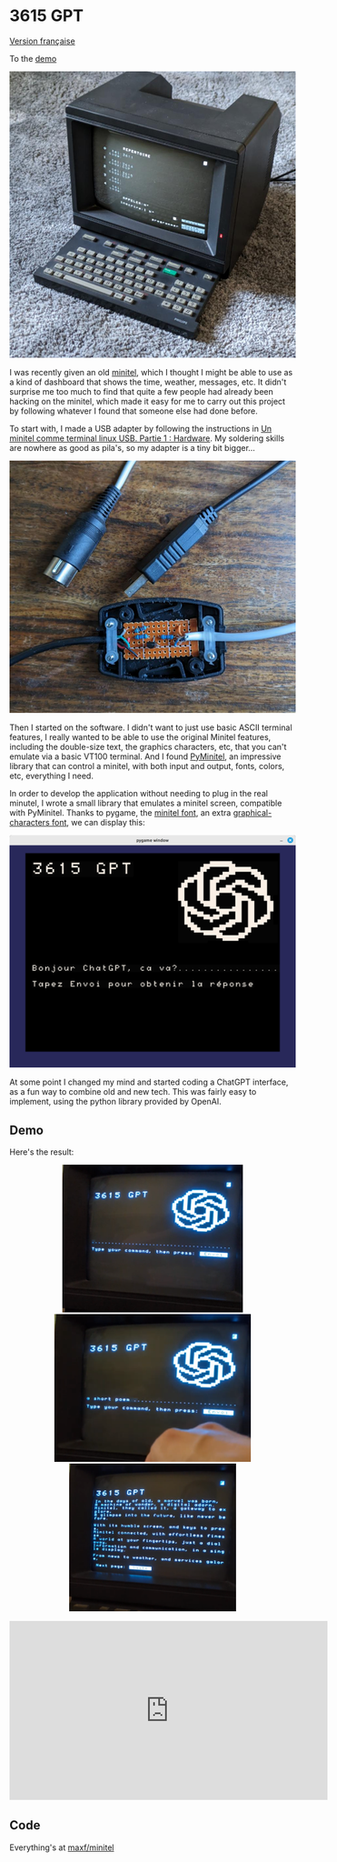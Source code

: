 # 3615 GPT

[Version française](.)

To the [demo](#demo)


<p align="center"><img src="./minitel.jpg" width="600" alt="picture of a minitel"/></p>

I was recently given an old [minitel](https://en.wikipedia.org/wiki/Minitel), which I thought I might be able to use as a kind of dashboard that shows the time, weather, messages, etc. It didn't surprise me too much to find that quite a few people had already been hacking on the minitel, which made it easy for me to carry out this project by following whatever I found that someone else had done before.

To start with, I made a USB adapter by following the instructions in [Un minitel comme terminal linux USB. Partie 1 : Hardware](https://pila.fr/wordpress/?p=361). My soldering skills are nowhere as good as pila's, so my adapter is a tiny bit bigger...

<p align="center"><img src="./cable.jpg" width="600" alt="photo d'un cable usb-minitel"/></p>


Then I started on the software. I didn't want to just use basic ASCII terminal features, I really wanted to be able to use the original Minitel features, including the double-size text, the graphics characters, etc, that you can't emulate via a basic VT100 terminal. And I found [PyMinitel](https://github.com/Zigazou/PyMinitel), an impressive library that can control a minitel, with both input and output, fonts, colors, etc, everything I need.

In order to develop the application without needing to plug in the real minutel, I wrote a small library that emulates a minitel screen, compatible with PyMinitel. Thanks to pygame, the [minitel font](https://github.com/Zigazou/Minitel-Canvas), an extra [graphical-characters font](https://github.com/dokutan/legacy_computing-font), we can display this:

<p align="center"><img src="./emulator.png" width="600" alt="Screenshot of the emulator window"/></p>

At some point I changed my mind and started coding a ChatGPT interface, as a fun way to combine old and new tech. This was fairly easy to implement, using the python library provided by OpenAI.

## Demo

Here's the result:

<p align="center">
    <a href="./ecran0.en.png"><img src="./ecran0.en.png" height="260" alt="capture d'écran de l'émulateur"/></a>
    <a href="./ecran1.en.png"><img src="./ecran1.en.png" height="260" alt="capture d'écran de l'émulateur"/></a>
    <a href="./ecran2.en.png"><img src="./ecran2.en.png" height="260" alt="capture d'écran de l'émulateur"/></a>
</p>


<p align="center"><iframe width="560" height="315" src="https://www.youtube.com/embed/lIALUU8-Oxo" title="YouTube video player" frameborder="0" allow="accelerometer; autoplay; clipboard-write; encrypted-media; gyroscope; picture-in-picture; web-share" allowfullscreen></iframe></p>

## Code

Everything's at [maxf/minitel](https://github.com/maxf/minutel)
